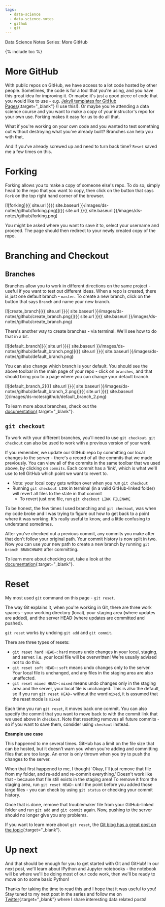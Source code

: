 ```yaml
---
tags:
  - data-science
  - data-science-notes
  - github
  - git
---
```

Data Science Notes Series: More GitHub

{% include toc %}

# More GitHub

With public repos on GitHub, we have access to a lot code hosted by other people. Sometimes, the code is for a tool that you're using, and you have this great idea for improving it. Or maybe it's just a good piece of code that you would like to use - e.g. [Jekyll templates for GitHub Pages](https://github.com/jekyll/jekyll/wiki/Themes){:target="_blank"} (I use this!). Or maybe you're attending a data science course and you want to make a copy of your instructor's repo for your own use. Forking makes it easy for us to do all that.

What if you're working on your own code and you wanted to test something out without destroying what you've already built? Branches can help you with that.

And if you've already screwed up and need to turn back time? `Reset` saved me a few times on this.

# Forking

Forking allows you to make a copy of someone else's repo. To do so, simply head to the repo that you want to copy, then click on the button that says `Fork` on the top right hand corner of the browser.

[![forking]({{ site.url }}{{ site.baseurl }}/images/ds-notes/github/forking.png)]({{ site.url }}{{ site.baseurl }}/images/ds-notes/github/forking.png)

You might be asked where you want to save it to, select your username and proceed. The page should then redirect to your newly created copy of the repo.

# Branching and Checkout

## Branches

Branches allow you to work in different directions on the same project - useful if you want to test out different ideas. When a repo is created, there is just one default branch - `master`. To create a new branch, click on the button that says `Branch` and name your new branch.

[![create_branch]({{ site.url }}{{ site.baseurl }}/images/ds-notes/github/create_branch.png)]({{ site.url }}{{ site.baseurl }}/images/ds-notes/github/create_branch.png)

There's another way to create branches - via terminal. We'll see how to do that in a bit.

[![default_branch]({{ site.url }}{{ site.baseurl }}/images/ds-notes/github/default_branch.png)]({{ site.url }}{{ site.baseurl }}/images/ds-notes/github/default_branch.png)

You can also change which branch is your default. You should see the above toolbar in the main page of your repo -  click on `branches`, and that should bring you to a page where you can change your default branch.

[![default_branch_2]({{ site.url }}{{ site.baseurl }}/images/ds-notes/github/default_branch_2.png)]({{ site.url }}{{ site.baseurl }}/images/ds-notes/github/default_branch_2.png)

To learn more about branches, check out the [documentation](https://git-scm.com/docs/git-branch){:target="_blank"}.

## `git checkout`

To work with your different branches, you'll need to use `git checkout`. `git checkout` can also be used to work with a previous version of your work.

If you remember, we update our GitHub repo by committing our local changes to the server - there's a record of all the commits that we made previously. You can view all of the commits in the same toolbar that we used above, by clicking on `commits`. Each commit has a 'link', which is what we'll use to tell GitHub which point we want to revert to.

- Note: your local copy gets written over when you run `git checkout`
- Running `git checkout LINK` in terminal (in a valid GitHub-linked folder) will revert all files to the state in that commit
    - To revert just one file, run `git checkout LINK FILENAME`

To be honest, the few times I used branching and `git checkout`, was when my code broke and I was trying to figure out how to get back to a point where it was working. It's really useful to know, and a little confusing to understand sometimes.

After you've checked out a previous commit, any commits you make after that don't follow your original path. Your commit history is now split in two. Now you can use your new path to create a new branch by running `git branch BRANCHNAME` after committing.

To learn more about checking out, take a look at the [documentation](https://www.git-scm.com/docs/git-checkout){:target="_blank"}.

# Reset

My most used `git` command on this page - `git reset`.

The way Git explains it, when you're working in Git, there are three work spaces - your working directory (local), your staging area (where updates are added), and the server HEAD (where updates are committed and pushed).

`git reset` works by undoing `git add` and `git commit`.

There are three types of resets:

- `git reset hard HEAD~`: `hard` means undo changes in your local, staging, and server. i.e. your local file will be overwritten! We're usually advised not to do this.
- `git reset soft HEAD~`: `soft` means undo changes only to the server. Your local file is unchanged, and any files in the staging area are also unaffected.
- `git reset mixed HEAD~`: `mixed` means undo changes only in the staging area and the server, your local file is unchanged. This is also the default, so if you run `git reset HEAD~` without the word `mixed`, it is assumed that the reset mode is `mixed`

Each time you run `git reset`, it moves back one commit. You can also specify the commit that you want to move back to with the commit link that we used above in `checkout`. Note that resetting removes all future commits - so if you want to save them, consider using `checkout` instead.

**Example use case**  

This happened to me several times. GitHub has a limit on the file size that can be hosted, but it doesn't warn you when you're adding and committing files that are too large. An error is only thrown when you try to push the changes to the server.

When that first happened to me, I thought 'Okay, I'll just remove that file from my folder, and re-add and re-commit everything.' Doesn't work like that - because that file still exists in the staging area! To remove it from the staging area, run `git reset HEAD~` until the point before you added those large files - you can check by using `git status` or checking your commit history.

Once that is done, remove that troublemaker file from your GitHub-linked folder and run `git add` and `git commit` again. Now, pushing to the server should no longer give you any problems.

If you want to learn more about `git reset`, the [Git blog has a great post on the topic](https://git-scm.com/blog){:target="_blank"}.

# Up next

And that should be enough for you to get started with Git and GitHub! In our next post, we'll learn about IPython and Jupyter notebooks - the notebook will be where we'll be doing most of our code work, then we'll be ready to move on to some basic Python!

Thanks for taking the time to read this and I hope that it was useful to you! Stay tuned to my next post in the series and follow me on [Twitter](https://twitter.com/joce_ong){:target="_blank"} where I share interesting data related posts!
